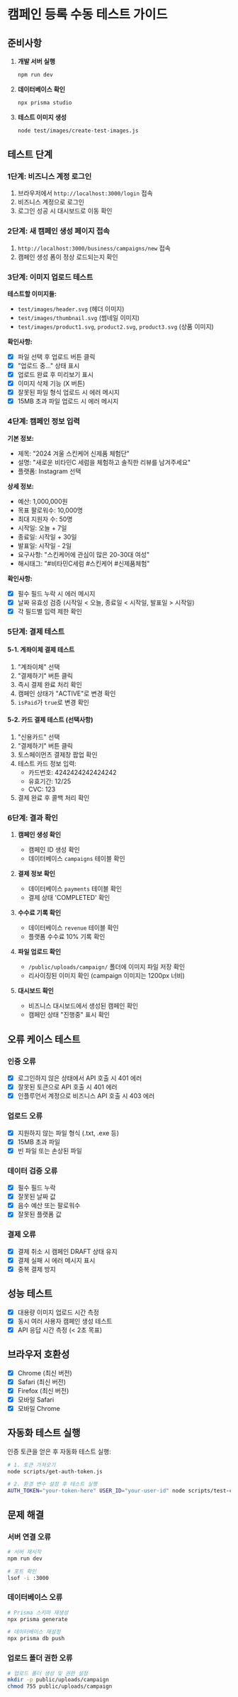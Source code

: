 # 캠페인 등록 수동 테스트 가이드

## 준비사항

1. **개발 서버 실행**
   ```bash
   npm run dev
   ```

2. **데이터베이스 확인**
   ```bash
   npx prisma studio
   ```

3. **테스트 이미지 생성**
   ```bash
   node test/images/create-test-images.js
   ```

## 테스트 단계

### 1단계: 비즈니스 계정 로그인

1. 브라우저에서 `http://localhost:3000/login` 접속
2. 비즈니스 계정으로 로그인
3. 로그인 성공 시 대시보드로 이동 확인

### 2단계: 새 캠페인 생성 페이지 접속

1. `http://localhost:3000/business/campaigns/new` 접속
2. 캠페인 생성 폼이 정상 로드되는지 확인

### 3단계: 이미지 업로드 테스트

**테스트할 이미지들:**
- `test/images/header.svg` (헤더 이미지)
- `test/images/thumbnail.svg` (썸네일 이미지)  
- `test/images/product1.svg`, `product2.svg`, `product3.svg` (상품 이미지)

**확인사항:**
- [x] 파일 선택 후 업로드 버튼 클릭
- [x] "업로드 중..." 상태 표시
- [x] 업로드 완료 후 미리보기 표시
- [x] 이미지 삭제 기능 (X 버튼)
- [x] 잘못된 파일 형식 업로드 시 에러 메시지
- [x] 15MB 초과 파일 업로드 시 에러 메시지

### 4단계: 캠페인 정보 입력

**기본 정보:**
- 제목: "2024 겨울 스킨케어 신제품 체험단"
- 설명: "새로운 비타민C 세럼을 체험하고 솔직한 리뷰를 남겨주세요"
- 플랫폼: Instagram 선택

**상세 정보:**
- 예산: 1,000,000원
- 목표 팔로워수: 10,000명
- 최대 지원자 수: 50명
- 시작일: 오늘 + 7일
- 종료일: 시작일 + 30일
- 발표일: 시작일 - 2일
- 요구사항: "스킨케어에 관심이 많은 20-30대 여성"
- 해시태그: "#비타민C세럼 #스킨케어 #신제품체험"

**확인사항:**
- [x] 필수 필드 누락 시 에러 메시지
- [x] 날짜 유효성 검증 (시작일 < 오늘, 종료일 < 시작일, 발표일 > 시작일)
- [x] 각 필드별 입력 제한 확인

### 5단계: 결제 테스트

#### 5-1. 계좌이체 결제 테스트

1. "계좌이체" 선택
2. "결제하기" 버튼 클릭
3. 즉시 결제 완료 처리 확인
4. 캠페인 상태가 "ACTIVE"로 변경 확인
5. `isPaid`가 `true`로 변경 확인

#### 5-2. 카드 결제 테스트 (선택사항)

1. "신용카드" 선택
2. "결제하기" 버튼 클릭
3. 토스페이먼츠 결제창 팝업 확인
4. 테스트 카드 정보 입력:
   - 카드번호: 4242424242424242
   - 유효기간: 12/25
   - CVC: 123
5. 결제 완료 후 콜백 처리 확인

### 6단계: 결과 확인

1. **캠페인 생성 확인**
   - 캠페인 ID 생성 확인
   - 데이터베이스 `campaigns` 테이블 확인

2. **결제 정보 확인**
   - 데이터베이스 `payments` 테이블 확인
   - 결제 상태 'COMPLETED' 확인

3. **수수료 기록 확인**
   - 데이터베이스 `revenue` 테이블 확인
   - 플랫폼 수수료 10% 기록 확인

4. **파일 업로드 확인**
   - `/public/uploads/campaign/` 폴더에 이미지 파일 저장 확인
   - 리사이징된 이미지 확인 (campaign 이미지는 1200px 너비)

5. **대시보드 확인**
   - 비즈니스 대시보드에서 생성된 캠페인 확인
   - 캠페인 상태 "진행중" 표시 확인

## 오류 케이스 테스트

### 인증 오류
- [x] 로그인하지 않은 상태에서 API 호출 시 401 에러
- [x] 잘못된 토큰으로 API 호출 시 401 에러
- [x] 인플루언서 계정으로 비즈니스 API 호출 시 403 에러

### 업로드 오류
- [x] 지원하지 않는 파일 형식 (.txt, .exe 등)
- [x] 15MB 초과 파일
- [x] 빈 파일 또는 손상된 파일

### 데이터 검증 오류
- [x] 필수 필드 누락
- [x] 잘못된 날짜 값
- [x] 음수 예산 또는 팔로워수
- [x] 잘못된 플랫폼 값

### 결제 오류
- [x] 결제 취소 시 캠페인 DRAFT 상태 유지
- [x] 결제 실패 시 에러 메시지 표시
- [x] 중복 결제 방지

## 성능 테스트

- [x] 대용량 이미지 업로드 시간 측정
- [x] 동시 여러 사용자 캠페인 생성 테스트
- [x] API 응답 시간 측정 (< 2초 목표)

## 브라우저 호환성

- [x] Chrome (최신 버전)
- [x] Safari (최신 버전) 
- [x] Firefox (최신 버전)
- [x] 모바일 Safari
- [x] 모바일 Chrome

## 자동화 테스트 실행

인증 토큰을 얻은 후 자동화 테스트 실행:

```bash
# 1. 토큰 가져오기
node scripts/get-auth-token.js

# 2. 환경 변수 설정 후 테스트 실행
AUTH_TOKEN="your-token-here" USER_ID="your-user-id" node scripts/test-campaign-creation.js
```

## 문제 해결

### 서버 연결 오류
```bash
# 서버 재시작
npm run dev

# 포트 확인
lsof -i :3000
```

### 데이터베이스 오류
```bash
# Prisma 스키마 재생성
npx prisma generate

# 데이터베이스 재설정
npx prisma db push
```

### 업로드 폴더 권한 오류
```bash
# 업로드 폴더 생성 및 권한 설정
mkdir -p public/uploads/campaign
chmod 755 public/uploads/campaign
```
